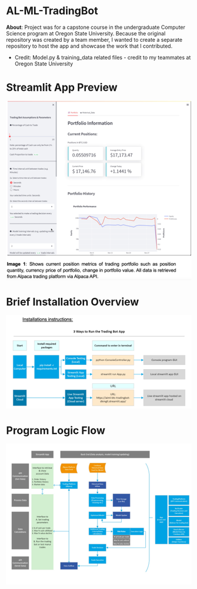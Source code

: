 # AL-ML-TradingBot

**About**: Project was for a capstone course in the undergraduate Computer Science program at Oregon State University. Because the original repository was created by a team member, I wanted to create a separate repository to host the app and showcase the work that I contributed.

* Credit: Model.py & training_data related files - credit to my teammates at Oregon State University

# Streamlit App Preview
![GUI](https://github.com/dankimjw/AL-ML-TradingBot/blob/main/images/gui.jpg)
# Brief Installation Overview
![install](https://github.com/dankimjw/AL-ML-TradingBot/blob/main/images/install_instructions.jpg)
# Program Logic Flow
![flowchart](https://github.com/dankimjw/AL-ML-TradingBot/blob/main/images/flowchart.jpg)
